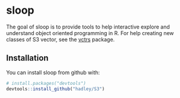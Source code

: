 
<!-- README.md is generated from README.Rmd. Please edit that file -->

# sloop

The goal of sloop is to provide tools to help interactive explore and
understand object oriented programming in R. For help creating new
classes of S3 vector, see the [vctrs](https://vctrs.r-lib.org) package.

## Installation

You can install sloop from github with:

``` r
# install.packages("devtools")
devtools::install_github("hadley/S3")
```
